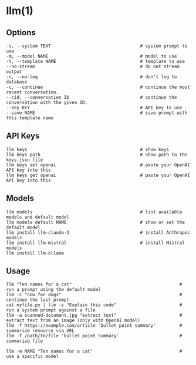 # llm(1)

## Options

    -s, --system TEXT                                  # system prompt to use
    -m, --model NAME                                   # model to use
    -t, --template NAME                                # template to use
    --no-stream                                        # do not stream output
    -n, --no-log                                       # don't log to database
    -c, --continue                                     # continue the most recent conversation.
    --cid, --conversation ID                           # continue the conversation with the given ID.
    --key KEY                                          # API key to use
    --save NAME                                        # save prompt with this template name

## API Keys

    llm keys                                           # show keys
    llm keys path                                      # show path to the keys.json file
    llm keys set openai                                # paste your OpenAI API key into this
    llm keys get openai                                # paste your OpenAI API key into this

## Models

    llm models                                         # list available models and default model
    llm models default NAME                            # show or set the default model
    llm install llm-claude-3                           # install Anthropic models
    llm install llm-mistral                            # install Mistral models
    llm install llm-ollama

## Usage

    llm "Ten names for a cat"                                         # run a prompt using the default model
    llm -c "now for dogs"                                             # continue the last prompt
    cat myfile.py | llm -s "Explain this code"                        # run a system prompt against a file
    llm -a scanned-document.jpg "extract text"                        # extract text from an image (only with OpenAI model)
    llm -f https://example.com/article 'bullet point summary'         # summarize resource via URL
    llm -f /path/to/file 'bullet point summary'                       # summarize file

    llm -m NAME "Ten names for a cat"                                 # use a specific model

